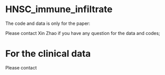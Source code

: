 # HNSC_immune_infiltrate
The code and data is only for the paper:

Please contact Xin Zhao if you have any question for the data and codes;
# For the clinical data
Please contact
